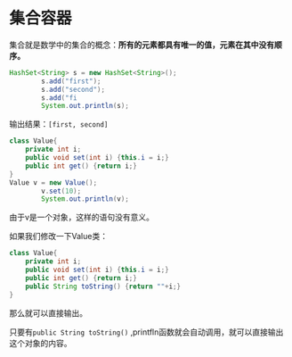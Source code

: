 ﻿# 集合容器

集合就是数学中的集合的概念：**所有的元素都具有唯一的值，元素在其中没有顺序。**
`````java
HashSet<String> s = new HashSet<String>();
		s.add("first");
		s.add("second");
		s.add("fi
		System.out.println(s);
``````````

输出结果：`[first, second]`

`````````java
class Value{
	private int i;
	public void set(int i) {this.i = i;}
	public int get() {return i;}
}
Value v = new Value();
		v.set(10);
		System.out.println(v);
```````````````

由于v是一个对象，这样的语句没有意义。

如果我们修改一下Value类：
`````````java
class Value{
	private int i;
	public void set(int i) {this.i = i;}
	public int get() {return i;}
	public String toString() {return ""+i;}
}
``````````
那么就可以直接输出。

只要有`public String toString()` ,printfln函数就会自动调用，就可以直接输出这个对象的内容。





